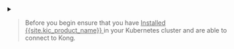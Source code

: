<details markdown="1">
<summary>
<blockquote class="note">
  <p style="cursor: pointer">Before you begin ensure that you have <u>Installed {{site.kic_product_name}} </u> in your Kubernetes cluster and are able to connect to Kong.</p>
</blockquote>
</summary>

{% unless include.disable_gateway_api %}
## Install the Gateway APIs

If you wish to use the Gateway APIs examples, ensure that you enable support for [
Gateway APIs in KIC](/kubernetes-ingress-controller/{{page.kong_version}}/deployment/install-gateway-apis).
{% endunless %}

## Prerequisites

### Install Kong
You can install Kong in your Kubernetes cluster using [Helm](https://helm.sh/).
1. Add the Kong Helm charts:

    ```bash
    helm repo add kong https://charts.konghq.com
    helm repo update
    ```

1. Install {{site.kic_product_name}} and {{ site.base_gateway }} with Helm:

    ```bash
    helm install kong kong/ingress -n kong --create-namespace
    ```

### Test connectivity to Kong

Kubernetes exposes the proxy through a Kubernetes service. Run the following commands to store the load balancer IP address in a variable named `PROXY_IP`:

1. Populate `$PROXY_IP` for future commands:

    ```bash
    export PROXY_IP=$(kubectl get -o jsonpath="{.status.loadBalancer.ingress[0].ip}" service -n kong kong-gateway-proxy)
    
    echo "Proxy IP: $PROXY_IP"
    ```

2. Ensure that you can call the proxy IP:

    ```bash
    curl -i $PROXY_IP
    ```

    The result should look like this:

    ```bash
    HTTP/1.1 404 Not Found
    Content-Type: application/json; charset=utf-8
    Connection: keep-alive
    Content-Length: 48
    X-Kong-Response-Latency: 0
    Server: kong/3.0.0
  
    {"message":"no Route matched with those values"}
    ```

    If you are not able to connect to Kong, read the [deployment guide](/kubernetes-ingress-controller/{{ page.release }}/deployment/overview/).

</details>
